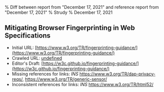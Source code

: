 % Diff between report from "December 17, 2021" and reference report from "December 17, 2021"
% Strudy
% December 17, 2021

## Mitigating Browser Fingerprinting in Web Specifications

- Initial URL: [https://www.w3.org/TR/fingerprinting-guidance/](https://www.w3.org/TR/fingerprinting-guidance/)
- Crawled URL: [undefined](undefined)
- Editor's Draft: [https://w3c.github.io/fingerprinting-guidance/](https://w3c.github.io/fingerprinting-guidance/)
- Missing references for links: *INS* https://www.w3.org/TR/dap-privacy-reqs/, https://www.w3.org/TR/generic-sensor/
- Inconsistent references for links: *INS* https://www.w3.org/TR/html52/



